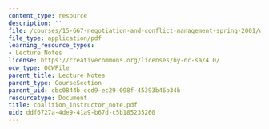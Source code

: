 ```yaml
---
content_type: resource
description: ''
file: /courses/15-667-negotiation-and-conflict-management-spring-2001/ddf6727a4de941a9b67dc5b185235260_coalition_instructor_note.pdf
file_type: application/pdf
learning_resource_types:
- Lecture Notes
license: https://creativecommons.org/licenses/by-nc-sa/4.0/
ocw_type: OCWFile
parent_title: Lecture Notes
parent_type: CourseSection
parent_uid: cbc0844b-ccd9-ec29-098f-45393b46b34b
resourcetype: Document
title: coalition_instructor_note.pdf
uid: ddf6727a-4de9-41a9-b67d-c5b185235260
---
```

